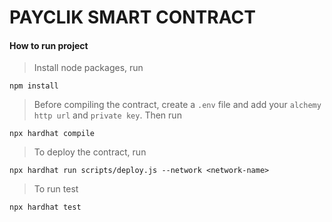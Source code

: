# PAYCLIK SMART CONTRACT

#### How to run project
> Install node packages, run
```
npm install
```
> Before compiling the contract, create a `.env` file and add your `alchemy http url` and `private key`. Then run
```
npx hardhat compile
```
> To deploy the contract, run
```
npx hardhat run scripts/deploy.js --network <network-name>
```
> To run test
```
npx hardhat test
```
